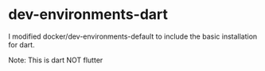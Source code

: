# dev-environments-dart

I modified docker/dev-environments-default to include the basic installation for dart.

Note: This is dart NOT flutter
